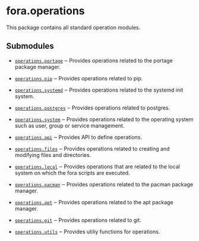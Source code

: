 # fora.operations

This package contains all standard operation modules.

## Submodules

 -  [`operations.portage`](portage.md) ‒ Provides operations related to the portage package manager.

 -  [`operations.pip`](pip.md) ‒ Provides operations related to pip.

 -  [`operations.systemd`](systemd.md) ‒ Provides operations related to the systemd init system.

 -  [`operations.postgres`](postgres.md) ‒ Provides operations related to postgres.

 -  [`operations.system`](system.md) ‒ Provides operations related to the operating system such as user, group or service management.

 -  [`operations.api`](api.md) ‒ Provides API to define operations.

 -  [`operations.files`](files.md) ‒ Provides operations related to creating and modifying files and directories.

 -  [`operations.local`](local.md) ‒ Provides operations that are related to the local system on which the fora scripts are executed.

 -  [`operations.pacman`](pacman.md) ‒ Provides operations related to the pacman package manager.

 -  [`operations.apt`](apt.md) ‒ Provides operations related to the apt package manager.

 -  [`operations.git`](git.md) ‒ Provides operations related to git.

 -  [`operations.utils`](utils.md) ‒ Provides utiliy functions for operations.
